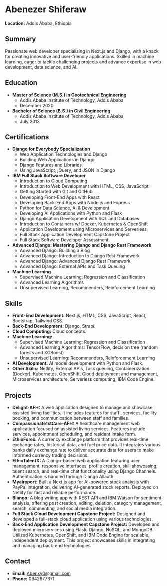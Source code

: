# Abenezer Shiferaw

**Location:** Addis Ababa, Ethiopia

## Summary

Passionate web developer specializing in Next.js and Django, with a knack for creating innovative and user-friendly applications. Skilled in machine learning, eager to tackle challenging projects and advance expertise in web development, data science, and AI.

## Education

* **Master of Science (M.S.) in Geotechnical Engineering**
  * Addis Ababa Institute of Technology, Addis Ababa
  * December 2020
* **Bachelor of Science (B.S.) in Civil Engineering**
  * Addis Ababa Institute of Technology, Addis Ababa
  * July 2013

## Certifications

* **Django for Everybody Specialization**
  * Web Application Technologies and Django
  * Building Web Applications in Django
  * Django Features and Libraries
  * Using JavaScript, jQuery, and JSON in Django
* **IBM Full Stack Software Developer**
  * Introduction to Cloud Computing
  * Introduction to Web Development with HTML, CSS, JavaScript
  * Getting Started with Git and GitHub
  * Developing Front-End Apps with React
  * Developing Back-End Apps with Node.js and Express
  * Python for Data Science, AI & Development
  * Developing AI Applications with Python and Flask
  * Django Application Development with SQL and Databases
  * Introduction to Containers w/ Docker, Kubernetes & OpenShift
  * Application Development using Microservices and Serverless
  * Full Stack Application Development Capstone Project
  * Full Stack Software Developer Assessment
* **Advanced Django: Mastering Django and Django Rest Framework**
  * Advanced Django: Building a Blog
  * Advanced Django: Introduction to Django Rest Framework
  * Advanced Django: Advanced Django Rest Framework
  * Advanced Django: External APIs and Task Queuing
* **Machine Learning**
  * Supervised Machine Learning: Regression and Classification
  * Advanced Learning Algorithms
  * Unsupervised Learning, Recommenders, Reinforcement Learning

## Skills

* **Front-End Development:** Next.js, HTML, CSS, JavaScript, React, Bootstrap, Tailwind CSS.
* **Back-End Development:** Django, Strapi.
* **Cloud Computing:** Cloud concepts.
* **Machine Learning:**
  * Supervised Machine Learning: Regression and Classification
  * Advanced Learning Algorithms: TensorFlow, decision tree (random forests and XGBoost)
  * Unsupervised Learning: Recommenders, Reinforcement Learning
* **AI Development:** AI model development with Python and Flask.
* **Other Skills:** Netlify, External APIs, Task queuing, Containerization (Docker), Kubernetes, OpenShift, Cloud deployment and management, Microservices architecture, Serverless computing, IBM Code Engine.

## Projects
* **Delight-AFH:** A web application designed to manage and showcase assisted living facilities. It includes features for staff , services, facility booking, and communication between staff and families.
* **Compassionate1stCare-AFH:** A healthcare management web application focused on assisted living services. Features include services, appointment scheduling, and resident intake form.
* **EthioForex:** A currency exchange platform that provides real-time exchange rates, historical data, and fuel price data. It integrates various banks daily exchange rate to deliver accurate data for users to make informed currency trading decisions.
* **EthioTalentX:** A Django-based web application featuring user management, responsive interfaces, profile creation, skill showcasing, talent search, and real-time chat functionality using Django Channels. Authentication is handled through Django Allauth.
* **Myaireport:** Built a Next.js app for AI-powered stock analysis with PayPal integration, delivering AI-generated stock reports. Deployed on Netlify for fast and reliable performance.
* **Blango:** A blog writing app with REST API and IBM Watson for sentiment analysis, offering post creation, editing, deletion, category management, search, commenting, and social media integration.
* **Full Stack Cloud Development Capstone Project:** Designed and developed a full-stack cloud application using various technologies.
* **Back-End Application Development Capstone Project:** Developed and deployed microservices using Flask, Django, NoSQL, and MongoDB. Utilized Kubernetes, OpenShift, and IBM Code Engine for scalable, independent deployment. This project showcases skills in integrating and managing back-end technologies.


## Contact

* **Email:** Abenxy0@gmail.com
* **Phone:** 0942877371
